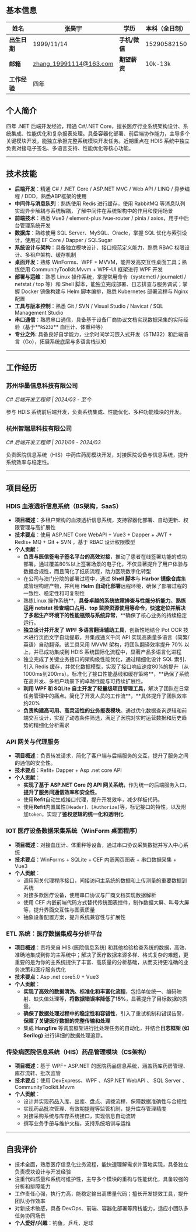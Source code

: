 ## 基本信息

| **姓名**     | 张昊宇                 | **学历**      | 本科（全日制） |
| ------------ | ---------------------- | ------------- | -------------- |
| **出生日期** | 1999/11/14             | **手机/微信** | 15290582150    |
| **邮箱**     | zhang_19991114@163.com | **期望薪资**  | 10k-13k       |
| **工作经验** |四年 | | 
## 个人简介

四年 .NET 后端开发经验，精通 C#/.NET Core，擅长医疗行业系统架构设计、系统集成、性能优化和复杂报表处理。具备容器化部署、前后端协作能力，主导多个关键模块开发，能独立承担完整系统模块开发任务。近期重点在 HDIS 系统中独立负责对接电子签名、多语言支持、性能优化等核心功能。

------

## 技术技能

- **后端开发**：精通 C# / .NET Core / ASP.NET MVC / Web API / LINQ / 异步编程 / DDD，熟悉ABP框架的使用
- **中间件与消息队列**：熟练使用 Redis 进行缓存，使用 RabbitMQ  等消息队列实现异步解耦与系统解耦，了解中间件在系统架构中的作用和使用场景
- **前端技术**：熟悉 Vue3 / element-plus /vue-router / pinia / axios，用于中后台管理系统开发
- **数据库**：熟练使用 SQL Server、MySQL、Oracle，掌握 SQL 优化与索引设计，使用过 EF Core / Dapper / SQLSugar
- **系统设计与架构**：具备独立模块设计、接口规范定义能力，熟悉 RBAC 权限设计、多租户架构、缓存机制
- **桌面开发**：熟练 WinForms、WPF + MVVM，能开发高交互性桌面工具；熟练使用 CommunityToolkit.Mvvm + WPF-UI 框架进行 WPF 开发
- **部署与运维**：熟悉 Linux 操作系统，掌握常用命令（systemctl / journalctl / netstat / top 等）和 Shell 脚本，能独立完成部署、日志排查与服务调试；掌握 Docker 镜像构建与 Helm 脚本编排，熟悉 Kubernetes 部署流程与 Nginx 配置
- **工具与版本控制**：熟悉 Git / SVN / Visual Studio / Navicat / SQL Management Studio
- **串口通信**：熟悉串口通信，具备基于设备厂商协议文档实现数据采集的实际经验（基于**`RS232`** 血压计、体重秤等）
- **专业之外**: 具备良好自学能力，业余时间学习嵌入式开发（STM32）和后端语言（Go），拓展系统底层与多语言栈认知

------

## 工作经历

### 苏州华墨信息科技有限公司

*C# 后端开发工程师 | 2024/03 - 至今*

参与 HDIS 系统前后端开发，负责系统集成、性能优化、多种功能模块的开发。

### 杭州智瑞思科技有限公司

*C# 后端开发工程师 | 2021/06 - 2024/03*

负责医院信息系统（HIS）中药库药房模块开发，对接医院设备与信息系统，提升系统效率与稳定性。

------

## 项目经历

### HDIS 血液透析信息系统（BS架构，SaaS）

- **项目概述**：多租户架构的血液透析信息系统，支持容器化部署、自动更新、权限管理与高扩展性
- **技术要点**：使用 ASP.NET Core WebAPI + Vue3 + Dapper + JWT + Redis+ MQ + Git + SVN ，基于 RBAC 设计权限模型
- **个人贡献**：
  - **负责与医信签电子签名平台的高效对接**，推动了患者在线签署功能的成功部署。通过覆盖80%以上签署场景的电子化，不仅显著提升了用户体验与数据合规性，而且简化了纸质流程，助力医院数字化转型
  - 在公司与澳门分院的部署过程中，通过 **Shell 脚本**与 **Harbor 镜像仓库**集成管理构建产物，并利用 **Helm 自动化部署**远程环境，确保了部署过程的一致性、稳定性和可复制性
  - 熟练Linux 操作系统**，**具备卓越的系统故障排查与性能分析能力**。**熟练运用 netstat 检查端口占用、top 监控资源使用等命令，快速定位并解决了多起生产环境下的性能瓶颈与系统异常**，**确保了核心业务的持续稳定运行。
  - **独立设计并开发了 WPF 多语言翻译辅助工具**，创新性地结合 Pot OCR 技术进行页面文字自动提取，并集成通义千问 API 实现高质量多语言（简繁/英语）自动翻译。该工具采用 MVVM 架构，将团队翻译效率提升 70% 以上，并已成功集成到 HDIS 系统国际化流程中，显著产品多语言化进程
  - 独立完成了关键业务接口的架构级性能优化，通过精细化设计 SQL 索引、引入 Redis 缓存，并优化数据模型，实现了接口响应速度80%的提升（从1000ms到200ms）。标准化了接口性能基线和缓存策略**，**确保了系统在高并发、多租户场景下的卓越性能与可持续扩展性。
  - **利用 WPF 和 SQLite 自主开发了轻量级项目管理工具**，解决了团队在日常任务管理中的痛点。简化了开发人员的工作流**，**具体提升了团队效率约20%
  - **负责构建高可用、高灵活性的业务报表模块**。通过优化数据查询逻辑和前端交互设计，实现了动态条件筛选，满足了医院对实时运营数据和历史趋势的精细化分析需求

### API 网关与代理服务

- **项目概述**：负责转发请求，简化了客户端与后端服务的交互，提升了服务之间的通信的安全性。
- **技术要点**：Refit+ Dapper + Asp .net core API
- **个人贡献**：
  - **实现了基于 ASP.NET Core 的 API 网关系统**，作为统一的后端服务入口，**提升了服务间通信效率和安全性**。
  - 使用**Refit**自动生成接口代理，提升开发效率，减少样板代码。
  - 使用**Refit**内置属性`[Header]，[Authorize]`等，标记接口的特性，以及附加`token`，实现了**鉴权逻辑的统一化和透明化**

### IOT 医疗设备数据采集系统（WinForm 桌面程序）

- **项目概述**：对接血压计、体重秤等设备，通过串口协议采集数据并写入中心系统
- **技术要点**：WinForms + SQLite + CEF 内嵌网页图表 + 串口数据采集 + Vue3
- **个人贡献**：
  - 调用网关代理程序接口，间接访问主系统的数据和上传测量的重要数据到系统
  - 对接多款医疗设备，使用串口协议与厂商文档实现数据解析
  - 使用 CEF 内嵌前端代码方式替代传统图表控件，制作数据大屏、叫号大屏等，提升界面交互性与图表质量
  - 抽象设备配置方案，提升系统兼容性与扩展性

### ETL 系统：医疗数据集成与分析平台

- **项目概述**：责将来自 HIS (医院信息系统) 和其他检验检查系统的数据，高效、准确地集成到你的主系统中；解决了医疗数据来源多样、格式复杂的难题，更重要的是为你的主系统提供了丰富、高质量的分析基础，从而支持更准确的业务决策和医疗服务优化
- **技术要点**：Asp .net core5.0 + Vue3
- **个人贡献**：
  - **实现了高效的数据清洗、标准化和丰富化流程**，包括单位统一、编码映射、缺失值处理等，**将数据错误率降低了15%**，显著提升了目标数据的质量。
  - **确保了数据处理过程中的稳定性和容错性**，引入了重试机制和错误告警，**保障了关键医疗数据的完整传输和处理**
  - 集成 **Hangfire**  等调度框架进行批处理任务的自动化，并结合**日志框架 (如 Serilog)** 进行详细的数据处理追踪。

### 传染病医院信息系统（HIS）药品管理模块（CS架构）

- **项目概述**：基于 WPF+ ASP.NET 的医院药品信息系统，涵盖药库药房管理、库存流转、批次监管
- **技术要点**：使用 DevExpress、WPF 、ASP.NET WebAPI 、 SQL Server 、CommunityToolkit.Mvvm 
- **个人贡献**：
  - 设计并实现药品入库、出库、盘点、调拨流程，保障数据准确性与合规性
  - 实现药品批次管理、有效期提醒等监管机制，提升库存管理精度
  - 对接采购系统与库存系统接口，实现信息自动流转
  - 撰写业务手册与维护文档，支持系统培训与运维

------

## 自我评价

- 技术全面，熟悉医疗信息化业务流程，能快速理解需求并落地实现，具备独立负责模块设计与开发经验
- 注重代码质量和系统可维护性，主导多个模块的重构与性能优化，具备较强的分析和排障能力
- 工作责任心强，执行力高，能稳定输出高质量代码；擅长开发提效工具，提升团队协作效率
- 对新技术敏感，具备 DevOps、前端、容器化部署等跨栈能力，适应小团队多任务协同场景
- **个人爱好/兴趣**：钓鱼，乒乓，足球

